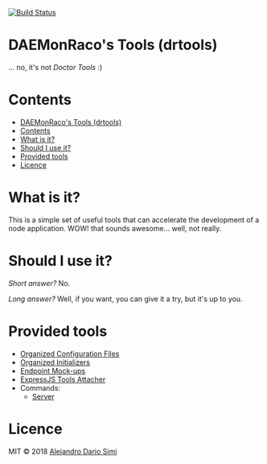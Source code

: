 [![Build Status](https://travis-ci.org/daemonraco/drtools.svg?branch=master)](https://travis-ci.org/daemonraco/drtools)

# DAEMonRaco's Tools (drtools)
... no, it's not _Doctor Tools_ :)

# Contents
<!-- TOC updateOnSave:true -->

- [DAEMonRaco's Tools (drtools)](#daemonracos-tools-drtools)
- [Contents](#contents)
- [What is it?](#what-is-it)
- [Should I use it?](#should-i-use-it)
- [Provided tools](#provided-tools)
- [Licence](#licence)

<!-- /TOC -->

# What is it?
This is a simple set of useful tools that can accelerate the development of a node
application.
WOW! that sounds awesome... well, not really.

# Should I use it?
_Short answer?_ No.

_Long answer?_ Well, if you want, you can give it a try, but it's up to you.

# Provided tools
* [Organized Configuration Files](docs/configs.md)
* [Organized Initializers](docs/loaders.md)
* [Endpoint Mock-ups](docs/endpoints.md)
* [ExpressJS Tools Attacher](docs/express.md)
* Commands:
    * [Server](docs/server.md)

# Licence
MIT &copy; 2018 [Alejandro Dario Simi](http://daemonraco.com)
